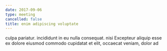 ```yaml
---
date: 2017-09-06
type: meeting
cancelled: false
title: enim adipiscing voluptate
---
```

culpa pariatur. incididunt in eu nulla consequat. nisi Excepteur aliquip esse ex dolore eiusmod commodo cupidatat et elit, occaecat veniam, dolor ad